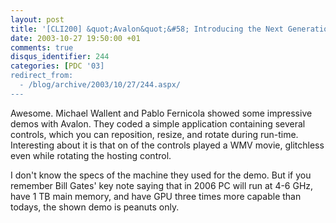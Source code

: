 ```yaml
---
layout: post
title: '[CLI200] &quot;Avalon&quot;&#58; Introducing the Next Generation of Windows Presentation Services'
date: 2003-10-27 19:50:00 +01
comments: true
disqus_identifier: 244
categories: [PDC '03]
redirect_from:
  - /blog/archive/2003/10/27/244.aspx/
---
```


Awesome. Michael Wallent and Pablo Fernicola showed some impressive demos with Avalon. They coded a simple application containing several controls, which you can reposition, resize, and rotate during run-time. Interesting about it is that on of the controls played a WMV movie, glitchless even while rotating the hosting control.

I don't know the specs of the machine they used for the demo. But if you remember Bill Gates' key note saying that in 2006 PC will run at 4-6 GHz, have 1 TB main memory, and have GPU three times more capable than todays, the shown demo is peanuts only.

